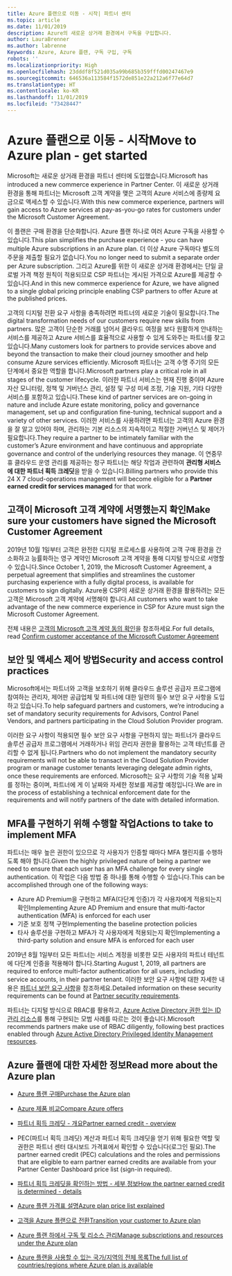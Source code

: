 ```yaml
---
title: Azure 플랜으로 이동 - 시작| 파트너 센터
ms.topic: article
ms.date: 11/01/2019
description: Azure의 새로운 상거래 환경에서 구독을 구입합니다.
author: LauraBrenner
ms.author: labrenne
Keywords: Azure, Azure 플랜, 구독 구입, 구독
robots: ''
ms.localizationpriority: High
ms.openlocfilehash: 23dddf8f521d035a99b685b359fffd00247467e9
ms.sourcegitcommit: 646536a113584f1572de851e22a212a6f77e64d7
ms.translationtype: HT
ms.contentlocale: ko-KR
ms.lasthandoff: 11/01/2019
ms.locfileid: "73428447"
---
```

# <a name="move-to-azure-plan---get-started"></a><span data-ttu-id="3223e-104">Azure 플랜으로 이동 - 시작</span><span class="sxs-lookup"><span data-stu-id="3223e-104">Move to Azure plan - get started</span></span>

<span data-ttu-id="3223e-105">Microsoft는 새로운 상거래 환경을 파트너 센터에 도입했습니다.</span><span class="sxs-lookup"><span data-stu-id="3223e-105">Microsoft has introduced a new commerce experience in Partner Center.</span></span>  <span data-ttu-id="3223e-106">이 새로운 상거래 환경을 통해 파트너는 Microsoft 고객 계약을 맺은 고객의 Azure 서비스에 종량제 요금으로 액세스할 수 있습니다.</span><span class="sxs-lookup"><span data-stu-id="3223e-106">With this new commerce experience, partners will gain access to Azure services at pay-as-you-go rates for customers under the Microsoft Customer Agreement.</span></span> 

<span data-ttu-id="3223e-107">이 플랜은 구매 환경을 단순화합니다. Azure 플랜 하나로 여러 Azure 구독을 사용할 수 있습니다.</span><span class="sxs-lookup"><span data-stu-id="3223e-107">This plan simplifies the purchase experience - you can have multiple Azure subscriptions in an Azure plan.</span></span> <span data-ttu-id="3223e-108">더 이상 Azure 구독마다 별도의 주문을 제출할 필요가 없습니다.</span><span class="sxs-lookup"><span data-stu-id="3223e-108">You no longer need to submit a separate order per Azure subscription.</span></span> <span data-ttu-id="3223e-109">그리고 Azure를 위한 이 새로운 상거래 환경에서는 단일 글로벌 가격 책정 원칙이 적용되므로 CSP 파트너는 게시된 가격으로 Azure를 제공할 수 있습니다.</span><span class="sxs-lookup"><span data-stu-id="3223e-109">And in this new commerce experience for Azure, we have aligned to a single global pricing principle enabling CSP partners to offer Azure at the published prices.</span></span> 

<span data-ttu-id="3223e-110">고객의 디지털 전환 요구 사항을 충족하려면 파트너의 새로운 기술이 필요합니다.</span><span class="sxs-lookup"><span data-stu-id="3223e-110">The digital transformation needs of our customers require new skills from partners.</span></span> <span data-ttu-id="3223e-111">많은 고객이 단순한 거래를 넘어서 클라우드 여정을 보다 원활하게 안내하는 서비스를 제공하고 Azure 서비스를 효율적으로 사용할 수 있게 도와주는 파트너를 찾고 있습니다.</span><span class="sxs-lookup"><span data-stu-id="3223e-111">Many customers look for partners to provide services above and beyond the transaction to make their cloud journey smoother and help consume Azure services efficiently.</span></span> <span data-ttu-id="3223e-112">Microsoft 파트너는 고객 수명 주기의 모든 단계에서 중요한 역할을 합니다.</span><span class="sxs-lookup"><span data-stu-id="3223e-112">Microsoft partners play a critical role in all stages of the customer lifecycle.</span></span> <span data-ttu-id="3223e-113">이러한 파트너 서비스는 현재 진행 중이며 Azure 자산 모니터링, 정책 및 거버넌스 관리, 설정 및 구성 미세 조정, 기술 지원, 기타 다양한 서비스를 포함하고 있습니다.</span><span class="sxs-lookup"><span data-stu-id="3223e-113">These kind of partner services are on-going in nature and include Azure estate monitoring, policy and governance management, set up and configuration fine-tuning, technical support and a variety of other services.</span></span> <span data-ttu-id="3223e-114">이러한 서비스를 사용하려면 파트너는 고객의 Azure 환경을 잘 알고 있어야 하며, 관리하는 기본 리소스의 지속적이고 적절한 거버넌스 및 제어가 필요합니다.</span><span class="sxs-lookup"><span data-stu-id="3223e-114">They require a partner to be intimately familiar with the customer’s Azure environment and have continuous and appropriate governance and control of the underlying resources they manage.</span></span> <span data-ttu-id="3223e-115">이 연중무휴 클라우드 운영 관리를 제공하는 청구 파트너는 해당 작업과 관련하여 **관리형 서비스에 대한 파트너 획득 크레딧**을 받을 수 있습니다.</span><span class="sxs-lookup"><span data-stu-id="3223e-115">Billing partners who provide this 24 X 7 cloud-operations management will become eligible for a **Partner earned credit for services managed** for that work.</span></span>

## <a name="make-sure-your-customers-have-signed-the-microsoft-customer-agreement"></a><span data-ttu-id="3223e-116">고객이 Microsoft 고객 계약에 서명했는지 확인</span><span class="sxs-lookup"><span data-stu-id="3223e-116">Make sure your customers have signed the Microsoft Customer Agreement</span></span>

<span data-ttu-id="3223e-117">2019년 10월 1일부터 고객은 완전한 디지털 프로세스를 사용하여 고객 구매 환경을 간소화하고 능률화하는 영구 계약인 Microsoft 고객 계약을 통해 디지털 방식으로 서명할 수 있습니다.</span><span class="sxs-lookup"><span data-stu-id="3223e-117">Since October 1, 2019, the Microsoft Customer Agreement, a perpetual agreement that simplifies and streamlines the customer purchasing experience with a fully digital process, is available for customers to sign digitally.</span></span> <span data-ttu-id="3223e-118">Azure용 CSP의 새로운 상거래 환경을 활용하려는 모든 고객은 Microsoft 고객 계약에 서명해야 합니다.</span><span class="sxs-lookup"><span data-stu-id="3223e-118">All customers who want to take advantage of the new commerce experience in CSP for Azure must sign the Microsoft Customer Agreement.</span></span>

<span data-ttu-id="3223e-119">전체 내용은 [고객의 Microsoft 고객 계약 동의 확인](confirm-customer-agreement.md)을 참조하세요.</span><span class="sxs-lookup"><span data-stu-id="3223e-119">For full details, read [Confirm customer acceptance of the Microsoft Customer Agreement](confirm-customer-agreement.md)</span></span>

## <a name="security-and-access-control-practices"></a><span data-ttu-id="3223e-120">보안 및 액세스 제어 방법</span><span class="sxs-lookup"><span data-stu-id="3223e-120">Security and access control practices</span></span>

<span data-ttu-id="3223e-121">Microsoft에서는 파트너와 고객을 보호하기 위해 클라우드 솔루션 공급자 프로그램에 참여하는 관리자, 제어판 공급업체 및 파트너에 대한 일련의 필수 보안 요구 사항을 도입하고 있습니다.</span><span class="sxs-lookup"><span data-stu-id="3223e-121">To help safeguard partners and customers, we’re introducing a set of mandatory security requirements for Advisors, Control Panel Vendors, and partners participating in the Cloud Solution Provider program.</span></span> 

<span data-ttu-id="3223e-122">이러한 요구 사항이 적용되면 필수 보안 요구 사항을 구현하지 않는 파트너가 클라우드 솔루션 공급자 프로그램에서 거래하거나 위임 관리자 권한을 활용하는 고객 테넌트를 관리할 수 없게 됩니다.</span><span class="sxs-lookup"><span data-stu-id="3223e-122">Partners who do not implement the mandatory security requirements will not be able to transact in the Cloud Solution Provider program or manage customer tenants leveraging delegate admin rights, once these requirements are enforced.</span></span> <span data-ttu-id="3223e-123">Microsoft는 요구 사항의 기술 적용 날짜를 정하는 중이며, 파트너에 게 이 날짜와 자세한 정보를 제공할 예정입니다.</span><span class="sxs-lookup"><span data-stu-id="3223e-123">We are in the process of establishing a technical enforcement date for the requirements and will notify partners of the date with detailed information.</span></span> 

## <a name="actions-to-take-to-implement-mfa"></a><span data-ttu-id="3223e-124">MFA를 구현하기 위해 수행할 작업</span><span class="sxs-lookup"><span data-stu-id="3223e-124">Actions to take to implement MFA</span></span> 

<span data-ttu-id="3223e-125">파트너는 매우 높은 권한이 있으므로 각 사용자가 인증할 때마다 MFA 챌린지를 수행하도록 해야 합니다.</span><span class="sxs-lookup"><span data-stu-id="3223e-125">Given the highly privileged nature of being a partner we need to ensure that each user has an MFA challenge for every single authentication.</span></span> <span data-ttu-id="3223e-126">이 작업은 다음 방법 중 하나를 통해 수행할 수 있습니다.</span><span class="sxs-lookup"><span data-stu-id="3223e-126">This can be accomplished through one of the following ways:</span></span>

- <span data-ttu-id="3223e-127">Azure AD Premium을 구현하고 MFA(다단계 인증)가 각 사용자에게 적용되는지 확인</span><span class="sxs-lookup"><span data-stu-id="3223e-127">Implementing Azure AD Premium and ensure that multi-factor authentication (MFA) is enforced for each user</span></span> 
- <span data-ttu-id="3223e-128">기준 보호 정책 구현</span><span class="sxs-lookup"><span data-stu-id="3223e-128">Implementing the baseline protection policies</span></span> 
- <span data-ttu-id="3223e-129">타사 솔루션을 구현하고 MFA가 각 사용자에게 적용되는지 확인</span><span class="sxs-lookup"><span data-stu-id="3223e-129">Implementing a third-party solution and ensure MFA is enforced for each user</span></span> 

<span data-ttu-id="3223e-130">2019년 8월 1일부터 모든 파트너는 서비스 계정을 비롯한 모든 사용자의 파트너 테넌트에 다단계 인증을 적용해야 합니다.</span><span class="sxs-lookup"><span data-stu-id="3223e-130">Starting August 1, 2019, all partners are required to enforce multi-factor authentication for all users, including service accounts, in their partner tenant.</span></span> <span data-ttu-id="3223e-131">이러한 보안 요구 사항에 대한 자세한 내용은 [파트너 보안 요구 사항](https://docs.microsoft.com/partner-center/partner-security-requirements)을 참조하세요.</span><span class="sxs-lookup"><span data-stu-id="3223e-131">Detailed information on these security requirements can be found at [Partner security requirements](https://docs.microsoft.com/partner-center/partner-security-requirements).</span></span> 

<span data-ttu-id="3223e-132">파트너는 디지털 방식으로 RBAC를 활용하고, [Azure Active Directory 권한 있는 ID 관리 리소스](https://docs.microsoft.com/azure/active-directory/privileged-identity-management/pim-configure )를 통해 구현되는 모범 사례를 따르는 것이 좋습니다.</span><span class="sxs-lookup"><span data-stu-id="3223e-132">Microsoft recommends partners make use of RBAC diligently, following best practices enabled through [Azure Active Directory Privileged Identity Management resources](https://docs.microsoft.com/azure/active-directory/privileged-identity-management/pim-configure ).</span></span> 

## <a name="read-more-about-the-azure-plan"></a><span data-ttu-id="3223e-133">Azure 플랜에 대한 자세한 정보</span><span class="sxs-lookup"><span data-stu-id="3223e-133">Read more about the Azure plan</span></span>

- [<span data-ttu-id="3223e-134">Azure 플랜 구매</span><span class="sxs-lookup"><span data-stu-id="3223e-134">Purchase the Azure plan</span></span>](purchase-azure-plan.md)

- [<span data-ttu-id="3223e-135">Azure 제품 비교</span><span class="sxs-lookup"><span data-stu-id="3223e-135">Compare Azure offers</span></span>](compare-azure-offers.md)

- [<span data-ttu-id="3223e-136">파트너 획득 크레딧 - 개요</span><span class="sxs-lookup"><span data-stu-id="3223e-136">Partner earned credit - overview</span></span>](partner-earned-credit.md)

- <span data-ttu-id="3223e-137">PEC(파트너 획득 크레딧) 계산과 파트너 획득 크레딧을 얻기 위해 필요한 역할 및 권한은 파트너 센터 대시보드 가격표에서 확인할 수 있습니다(로그인 필요).</span><span class="sxs-lookup"><span data-stu-id="3223e-137">The partner earned credit (PEC) calculations and the roles and permissions that are eligible to earn partner earned credits are available from your Partner Center Dashboard price list (sign-in required).</span></span>

- [<span data-ttu-id="3223e-138">파트너 획득 크레딧을 확인하는 방법 - 세부 정보</span><span class="sxs-lookup"><span data-stu-id="3223e-138">How the partner earned credit is determined - details</span></span>](partner-earned-credit-explanation.md)

- [<span data-ttu-id="3223e-139">Azure 플랜 가격표 설명</span><span class="sxs-lookup"><span data-stu-id="3223e-139">Azure plan price list explained</span></span>](azure-plan-price-list.md)

- [<span data-ttu-id="3223e-140">고객을 Azure 플랜으로 전환</span><span class="sxs-lookup"><span data-stu-id="3223e-140">Transition your customer to Azure plan</span></span>](azure-plan-transition.md)

- [<span data-ttu-id="3223e-141">Azure 플랜 하에서 구독 및 리소스 관리</span><span class="sxs-lookup"><span data-stu-id="3223e-141">Manage subscriptions and resources under the Azure plan</span></span>](azure-plan-manage.md)

- [<span data-ttu-id="3223e-142">Azure 플랜을 사용할 수 있는 국가/지역의 전체 목록</span><span class="sxs-lookup"><span data-stu-id="3223e-142">The full list of countries/regions where Azure plan is available</span></span>](https://query.prod.cms.rt.microsoft.com/cms/api/am/binary/RE3QN0x)

 



